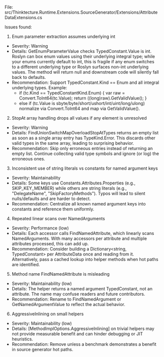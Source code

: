 File: src/Thinktecture.Runtime.Extensions.SourceGenerator/Extensions/AttributeDataExtensions.cs

Issues found:

1) Enum parameter extraction assumes underlying int
- Severity: Warning
- Details: GetEnumParameterValue<T> checks TypedConstant.Value is int. Roslyn can box enum values using their underlying integral type; while your enums currently default to int, this is fragile if any enum switches to a different underlying type or Roslyn surfaces non-int underlying values. The method will return null and downstream code will silently fall back to defaults.
- Recommendation: Support TypedConstant.Kind == Enum and all integral underlying types. Example:
  - if (tc.Kind == TypedConstantKind.Enum) { var raw = Convert.ToInt64(tc.Value); return ((long)raw).GetValidValue<T>(); }
  - else if (tc.Value is sbyte/byte/short/ushort/int/uint/long/ulong) normalize via Convert.ToInt64 and map via GetValidValue<T>().

2) StopAt array handling drops all values if any element is unresolved
- Severity: Warning
- Details: FindUnionSwitchMapOverloadStopAtTypes returns an empty list as soon as a single array entry has TypeKind.Error. This discards other valid types in the same array, leading to surprising behavior.
- Recommendation: Skip only erroneous entries instead of returning an empty list. Continue collecting valid type symbols and ignore (or log) the erroneous ones.

3) Inconsistent use of string literals vs constants for named argument keys
- Severity: Maintainability
- Details: Some keys use Constants.Attributes.Properties (e.g., SKIP_KEY_MEMBER) while others are string literals (e.g., "DelegateName", "SkipFactoryMethods"). Typos will lead to silent nulls/defaults and are harder to detect.
- Recommendation: Centralize all known named argument keys into constants and reference them uniformly.

4) Repeated linear scans over NamedArguments
- Severity: Performance (low)
- Details: Each accessor calls FindNamedAttribute, which linearly scans NamedArguments. With many accessors per attribute and multiple attributes processed, this can add up.
- Recommendation: Consider building a Dictionary<string, TypedConstant> per AttributeData once and reading from it. Alternatively, pass a cached lookup into helper methods when hot paths are identified.

5) Method name FindNamedAttribute is misleading
- Severity: Maintainability (low)
- Details: The helper returns a named argument TypedConstant, not an attribute. The name may confuse readers and future contributors.
- Recommendation: Rename to FindNamedArgument or GetNamedArgumentValue to reflect the actual behavior.

6) AggressiveInlining on small helpers
- Severity: Maintainability (low)
- Details: [MethodImplOptions.AggressiveInlining] on trivial helpers may not provide measurable benefit and can hinder debugging or JIT heuristics.
- Recommendation: Remove unless a benchmark demonstrates a benefit in source generator hot paths.
